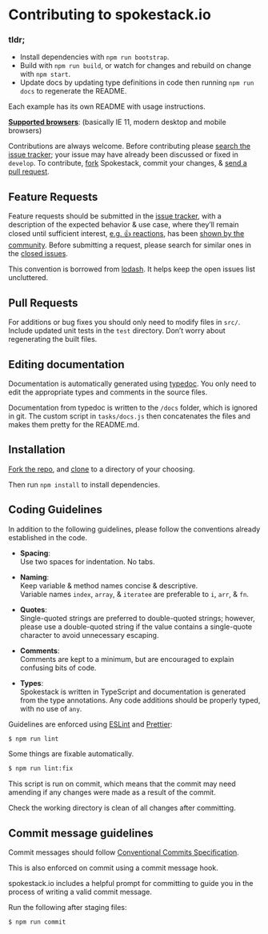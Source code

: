 # Contributing to spokestack.io

### tldr;

- Install dependencies with `npm run bootstrap`.
- Build with `npm run build`, or watch for changes and rebuild on change with `npm start`.
- Update docs by updating type definitions in code then running `npm run docs` to regenerate the README.

Each example has its own README with usage instructions.

**[Supported browsers](https://browserl.ist/?q=%3E0.35%25%2C+not+op_mini+all)**: (basically IE 11, modern desktop and mobile browsers)

Contributions are always welcome. Before contributing please [search the issue tracker](https://github.com/spokestack/node-spokestack/issues); your issue
may have already been discussed or fixed in `develop`. To contribute,
[fork](https://help.github.com/articles/fork-a-repo/) Spokestack, commit your changes,
& [send a pull request](https://help.github.com/articles/using-pull-requests/).

## Feature Requests

Feature requests should be submitted in the
[issue tracker](https://github.com/spokestack/node-spokestack/issues), with a description of
the expected behavior & use case, where they’ll remain closed until sufficient interest,
[e.g. :+1: reactions](https://help.github.com/articles/about-discussions-in-issues-and-pull-requests/),
has been [shown by the community](https://github.com/spokestack/node-spokestack/issues?q=label%3A%22votes+needed%22+sort%3Areactions-%2B1-desc).
Before submitting a request, please search for similar ones in the
[closed issues](https://github.com/spokestack/node-spokestack/issues?q=is%3Aissue+is%3Aclosed+label%3Afeature).

This convention is borrowed from [lodash](https://github.com/lodash/lodash). It helps keep the open issues list uncluttered.

## Pull Requests

For additions or bug fixes you should only need to modify files in `src/`. Include
updated unit tests in the `test` directory. Don’t worry about regenerating the built files.

## Editing documentation

Documentation is automatically generated using [typedoc](https://github.com/TypeStrong/typedoc). You only need to edit the appropriate types and comments in the source files.

Documentation from typedoc is written to the `/docs` folder, which is ignored in git. The custom script in `tasks/docs.js` then concatenates the files and makes them pretty for the README.md.

## Installation

[Fork the repo](https://help.github.com/en/github/getting-started-with-github/fork-a-repo), and [clone](https://help.github.com/en/github/creating-cloning-and-archiving-repositories/cloning-a-repository) to a directory of your choosing.

Then run `npm install` to install dependencies.

## Coding Guidelines

In addition to the following guidelines, please follow the conventions already
established in the code.

- **Spacing**:<br>
  Use two spaces for indentation. No tabs.

- **Naming**:<br>
  Keep variable & method names concise & descriptive.<br>
  Variable names `index`, `array`, & `iteratee` are preferable to
  `i`, `arr`, & `fn`.

- **Quotes**:<br>
  Single-quoted strings are preferred to double-quoted strings; however,
  please use a double-quoted string if the value contains a single-quote
  character to avoid unnecessary escaping.

- **Comments**:<br>
  Comments are kept to a minimum, but are encouraged to explain confusing bits of code.

- **Types**:<br>
  Spokestack is written in TypeScript and documentation is generated from the type annotations.
  Any code additions should be properly typed, with no use of `any`.

Guidelines are enforced using [ESLint](https://eslint.org/) and [Prettier](https://prettier.io/):

```bash
$ npm run lint
```

Some things are fixable automatically.

```bash
$ npm run lint:fix
```

This script is run on commit, which means that the commit may need amending if any changes were made as a result of the commit.

Check the working directory is clean of all changes after committing.

## Commit message guidelines

Commit messages should follow [Conventional Commits Specification](https://www.conventionalcommits.org).

This is also enforced on commit using a commit message hook.

spokestack.io includes a helpful prompt for committing to guide you in the process of writing a valid commit message.

Run the following after staging files:

```bash
$ npm run commit
```
